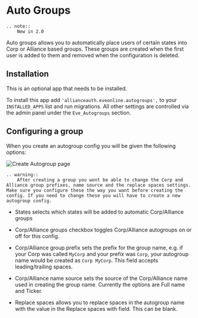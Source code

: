 # Auto Groups

```eval_rst
.. note::
    New in 2.0
```

Auto groups allows you to automatically place users of certain states into Corp or Alliance based groups. These groups are created when the first user is added to them and removed when the configuration is deleted.

## Installation

This is an optional app that needs to be installed.

To install this app add `'allianceauth.eveonline.autogroups',` to your `INSTALLED_APPS` list and run migrations. All other settings are controlled via the admin panel under the `Eve_Autogroups` section.

## Configuring a group

When you create an autogroup config you will be given the following options:

![Create Autogroup page](/_static/images/features/apps/autogroups/group-creation.png)

```eval_rst
.. warning::
    After creating a group you wont be able to change the Corp and Alliance group prefixes, name source and the replace spaces settings. Make sure you configure these the way you want before creating the config. If you need to change these you will have to create a new autogroup config.
```

- States selects which states will be added to automatic Corp/Alliance groups

- Corp/Alliance groups checkbox toggles Corp/Alliance autogroups on or off for this config.

- Corp/Alliance group prefix sets the prefix for the group name, e.g. if your Corp was called `MyCorp` and your prefix was `Corp`, your autogroup name would be created as `Corp MyCorp`. This field accepts leading/trailing spaces.

- Corp/Alliance name source sets the source of the Corp/Alliance name used in creating the group name. Currently the options are Full name and Ticker.

- Replace spaces allows you to replace spaces in the autogroup name with the value in the Replace spaces with field. This can be blank.
